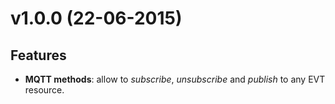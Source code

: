 # v1.0.0 (22-06-2015)

## Features

- **MQTT methods**: allow to *subscribe*, *unsubscribe* and *publish* to any EVT resource.
